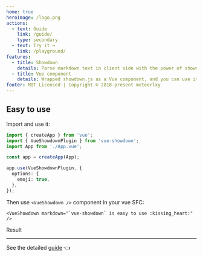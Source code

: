 ```yaml
---
home: true
heroImage: /logo.png
actions:
  - text: Guide
    link: /guide/
    type: secondary
  - text: Try it →
    link: /playground/
features:
  - title: Showdown
    details: Parse markdown text in client side with the power of showdown.js.
  - title: Vue component
    details: Wrapped showdown.js as a Vue component, and you can use it easily.
footer: MIT Licensed | Copyright © 2018-present meteorlxy
---
```


## Easy to use

Import and use it:

```ts
import { createApp } from 'vue';
import { VueShowdownPlugin } from 'vue-showdown';
import App from './App.vue';

const app = createApp(App);

app.use(VueShowdownPlugin, {
  options: {
    emoji: true,
  },
});
```

Then use `<VueShowdown />` component in your vue SFC:

```vue
<VueShowdown markdown="`vue-showdown` is easy to use :kissing_heart:" />
```

Result

<VueShowdown markdown="`vue-showdown` is easy to use :kissing_heart:" />

---

See the detailed [guide](./guide/) :point_left:
